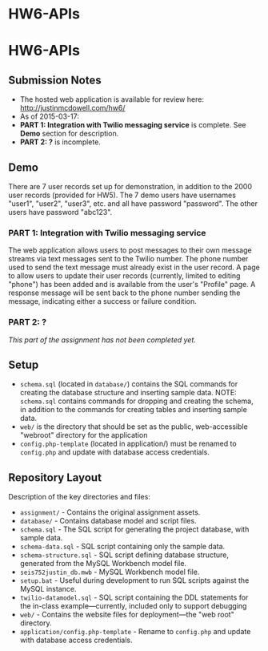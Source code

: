 # HW6-APIs

# HW6-APIs

## Submission Notes
* The hosted web application is available for review here: http://justinmcdowell.com/hw6/
* As of 2015-03-17:
 * **PART 1: Integration with Twilio messaging service** is complete. See **Demo** section for description.
 * **PART 2: ?** is incomplete.

## Demo
There are 7 user records set up for demonstration, in addition to the 2000 user records (provided for HW5). The 7 demo users have usernames "user1", "user2", "user3", etc. and all have password "password". The other users have password "abc123".

### PART 1: Integration with Twilio messaging service
The web application allows users to post messages to their own message streams via text messages sent to the Twilio number. The phone number used to send the text message must already exist in the user record. A page to allow users to update their user records (currently, limited to editing "phone") has been added and is available from the user's "Profile" page. A response message will be sent back to the phone number sending the message, indicating either a success or failure condition.

### PART 2: ?
*This part of the assignment has not been completed yet.*

## Setup
* `schema.sql` (located in `database/`) contains the SQL commands for creating the database structure and inserting sample data. NOTE: `schema.sql` contains commands for dropping and creating the schema, in addition to the commands for creating tables and inserting sample data.
* `web/` is the directory that should be set as the public, web-accessible "webroot" directory for the application
* `config.php-template` (located in application/) must be renamed to `config.php` and update with database access credentials.

## Repository Layout

Description of the key directories and files:

* `assignment/` - Contains the original assignment assets.
* `database/` - Contains database model and script files.
* `schema.sql` - The SQL script for generating the project database, with sample data.
* `schema-data.sql` - SQL script containing only the sample data.
* `schema-structure.sql` - SQL script defining database structure, generated from the MySQL Workbench model file.
* `seis752justin_db.mwb` - MySQL Workbench model file.
* `setup.bat` - Useful during development to run SQL scripts against the MySQL instance.
* `twilio-datamodel.sql` - SQL script containing the DDL statements for the in-class example—currently, included only to support debugging
* `web/` - Contains the website files for deployment—the "web root" directory.
 * `application/config.php-template` - Rename to `config.php` and update with database access credentials.
